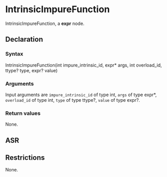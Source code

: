 <!-- This is an automatically generated file. Do not edit it manually. -->

# IntrinsicImpureFunction

IntrinsicImpureFunction, a **expr** node.

## Declaration

### Syntax

IntrinsicImpureFunction(int impure_intrinsic_id, expr* args, int overload_id, ttype? type, expr? value)

### Arguments
Input arguments are `impure_intrinsic_id` of type int, `args` of type expr*, `overload_id` of type int, `type` of type ttype?, `value` of type expr?.

### Return values

None.

## ASR

<!-- Generate ASR using pickle. -->

## Restrictions

<!-- Generated from asr_verify.cpp. -->
None.